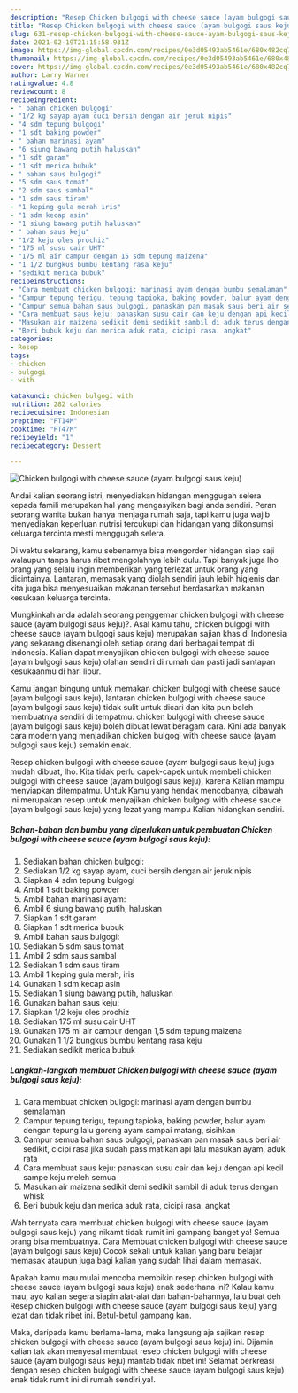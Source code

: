 ```yaml
---
description: "Resep Chicken bulgogi with cheese sauce (ayam bulgogi saus keju) yang nikmat dan Mudah Dibuat"
title: "Resep Chicken bulgogi with cheese sauce (ayam bulgogi saus keju) yang nikmat dan Mudah Dibuat"
slug: 631-resep-chicken-bulgogi-with-cheese-sauce-ayam-bulgogi-saus-keju-yang-nikmat-dan-mudah-dibuat
date: 2021-02-19T21:15:58.931Z
image: https://img-global.cpcdn.com/recipes/0e3d05493ab5461e/680x482cq70/chicken-bulgogi-with-cheese-sauce-ayam-bulgogi-saus-keju-foto-resep-utama.jpg
thumbnail: https://img-global.cpcdn.com/recipes/0e3d05493ab5461e/680x482cq70/chicken-bulgogi-with-cheese-sauce-ayam-bulgogi-saus-keju-foto-resep-utama.jpg
cover: https://img-global.cpcdn.com/recipes/0e3d05493ab5461e/680x482cq70/chicken-bulgogi-with-cheese-sauce-ayam-bulgogi-saus-keju-foto-resep-utama.jpg
author: Larry Warner
ratingvalue: 4.8
reviewcount: 8
recipeingredient:
- " bahan chicken bulgogi"
- "1/2 kg sayap ayam cuci bersih dengan air jeruk nipis"
- "4 sdm tepung bulgogi"
- "1 sdt baking powder"
- " bahan marinasi ayam"
- "6 siung bawang putih haluskan"
- "1 sdt garam"
- "1 sdt merica bubuk"
- " bahan saus bulgogi"
- "5 sdm saus tomat"
- "2 sdm saus sambal"
- "1 sdm saus tiram"
- "1 keping gula merah iris"
- "1 sdm kecap asin"
- "1 siung bawang putih haluskan"
- " bahan saus keju"
- "1/2 keju oles prochiz"
- "175 ml susu cair UHT"
- "175 ml air campur dengan 15 sdm tepung maizena"
- "1 1/2 bungkus bumbu kentang rasa keju"
- "sedikit merica bubuk"
recipeinstructions:
- "Cara membuat chicken bulgogi: marinasi ayam dengan bumbu semalaman"
- "Campur tepung terigu, tepung tapioka, baking powder, balur ayam dengan tepung lalu goreng ayam sampai matang, sisihkan"
- "Campur semua bahan saus bulgogi, panaskan pan masak saus beri air sedikit, cicipi rasa jika sudah pass matikan api lalu masukan ayam, aduk rata"
- "Cara membuat saus keju: panaskan susu cair dan keju dengan api kecil sampe keju meleh semua"
- "Masukan air maizena sedikit demi sedikit sambil di aduk terus dengan whisk"
- "Beri bubuk keju dan merica aduk rata, cicipi rasa. angkat"
categories:
- Resep
tags:
- chicken
- bulgogi
- with

katakunci: chicken bulgogi with 
nutrition: 282 calories
recipecuisine: Indonesian
preptime: "PT14M"
cooktime: "PT47M"
recipeyield: "1"
recipecategory: Dessert

---
```



![Chicken bulgogi with cheese sauce (ayam bulgogi saus keju)](https://img-global.cpcdn.com/recipes/0e3d05493ab5461e/680x482cq70/chicken-bulgogi-with-cheese-sauce-ayam-bulgogi-saus-keju-foto-resep-utama.jpg)

Andai kalian seorang istri, menyediakan hidangan menggugah selera kepada famili merupakan hal yang mengasyikan bagi anda sendiri. Peran seorang  wanita bukan hanya menjaga rumah saja, tapi kamu juga wajib menyediakan keperluan nutrisi tercukupi dan hidangan yang dikonsumsi keluarga tercinta mesti menggugah selera.

Di waktu  sekarang, kamu sebenarnya bisa mengorder hidangan siap saji walaupun tanpa harus ribet mengolahnya lebih dulu. Tapi banyak juga lho orang yang selalu ingin memberikan yang terlezat untuk orang yang dicintainya. Lantaran, memasak yang diolah sendiri jauh lebih higienis dan kita juga bisa menyesuaikan makanan tersebut berdasarkan makanan kesukaan keluarga tercinta. 



Mungkinkah anda adalah seorang penggemar chicken bulgogi with cheese sauce (ayam bulgogi saus keju)?. Asal kamu tahu, chicken bulgogi with cheese sauce (ayam bulgogi saus keju) merupakan sajian khas di Indonesia yang sekarang disenangi oleh setiap orang dari berbagai tempat di Indonesia. Kalian dapat menyajikan chicken bulgogi with cheese sauce (ayam bulgogi saus keju) olahan sendiri di rumah dan pasti jadi santapan kesukaanmu di hari libur.

Kamu jangan bingung untuk memakan chicken bulgogi with cheese sauce (ayam bulgogi saus keju), lantaran chicken bulgogi with cheese sauce (ayam bulgogi saus keju) tidak sulit untuk dicari dan kita pun boleh membuatnya sendiri di tempatmu. chicken bulgogi with cheese sauce (ayam bulgogi saus keju) boleh dibuat lewat beragam cara. Kini ada banyak cara modern yang menjadikan chicken bulgogi with cheese sauce (ayam bulgogi saus keju) semakin enak.

Resep chicken bulgogi with cheese sauce (ayam bulgogi saus keju) juga mudah dibuat, lho. Kita tidak perlu capek-capek untuk membeli chicken bulgogi with cheese sauce (ayam bulgogi saus keju), karena Kalian mampu menyiapkan ditempatmu. Untuk Kamu yang hendak mencobanya, dibawah ini merupakan resep untuk menyajikan chicken bulgogi with cheese sauce (ayam bulgogi saus keju) yang lezat yang mampu Kalian hidangkan sendiri.

<!--inarticleads1-->

##### Bahan-bahan dan bumbu yang diperlukan untuk pembuatan Chicken bulgogi with cheese sauce (ayam bulgogi saus keju):

1. Sediakan  bahan chicken bulgogi:
1. Sediakan 1/2 kg sayap ayam, cuci bersih dengan air jeruk nipis
1. Siapkan 4 sdm tepung bulgogi
1. Ambil 1 sdt baking powder
1. Ambil  bahan marinasi ayam:
1. Ambil 6 siung bawang putih, haluskan
1. Siapkan 1 sdt garam
1. Siapkan 1 sdt merica bubuk
1. Ambil  bahan saus bulgogi:
1. Sediakan 5 sdm saus tomat
1. Ambil 2 sdm saus sambal
1. Sediakan 1 sdm saus tiram
1. Ambil 1 keping gula merah, iris
1. Gunakan 1 sdm kecap asin
1. Sediakan 1 siung bawang putih, haluskan
1. Gunakan  bahan saus keju:
1. Siapkan 1/2 keju oles prochiz
1. Sediakan 175 ml susu cair UHT
1. Gunakan 175 ml air campur dengan 1,5 sdm tepung maizena
1. Gunakan 1 1/2 bungkus bumbu kentang rasa keju
1. Sediakan sedikit merica bubuk




<!--inarticleads2-->

##### Langkah-langkah membuat Chicken bulgogi with cheese sauce (ayam bulgogi saus keju):

1. Cara membuat chicken bulgogi: marinasi ayam dengan bumbu semalaman
1. Campur tepung terigu, tepung tapioka, baking powder, balur ayam dengan tepung lalu goreng ayam sampai matang, sisihkan
1. Campur semua bahan saus bulgogi, panaskan pan masak saus beri air sedikit, cicipi rasa jika sudah pass matikan api lalu masukan ayam, aduk rata
1. Cara membuat saus keju: panaskan susu cair dan keju dengan api kecil sampe keju meleh semua
1. Masukan air maizena sedikit demi sedikit sambil di aduk terus dengan whisk
1. Beri bubuk keju dan merica aduk rata, cicipi rasa. angkat




Wah ternyata cara membuat chicken bulgogi with cheese sauce (ayam bulgogi saus keju) yang nikamt tidak rumit ini gampang banget ya! Semua orang bisa membuatnya. Cara Membuat chicken bulgogi with cheese sauce (ayam bulgogi saus keju) Cocok sekali untuk kalian yang baru belajar memasak ataupun juga bagi kalian yang sudah lihai dalam memasak.

Apakah kamu mau mulai mencoba membikin resep chicken bulgogi with cheese sauce (ayam bulgogi saus keju) enak sederhana ini? Kalau kamu mau, ayo kalian segera siapin alat-alat dan bahan-bahannya, lalu buat deh Resep chicken bulgogi with cheese sauce (ayam bulgogi saus keju) yang lezat dan tidak ribet ini. Betul-betul gampang kan. 

Maka, daripada kamu berlama-lama, maka langsung aja sajikan resep chicken bulgogi with cheese sauce (ayam bulgogi saus keju) ini. Dijamin kalian tak akan menyesal membuat resep chicken bulgogi with cheese sauce (ayam bulgogi saus keju) mantab tidak ribet ini! Selamat berkreasi dengan resep chicken bulgogi with cheese sauce (ayam bulgogi saus keju) enak tidak rumit ini di rumah sendiri,ya!.


